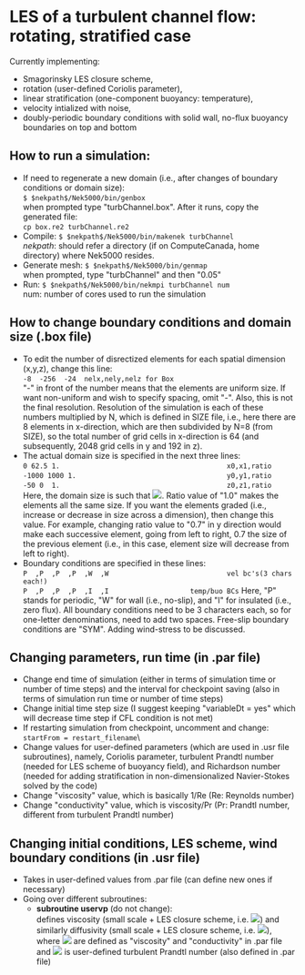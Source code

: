 # LES of a turbulent channel flow: rotating, stratified case
Currently implementing:
* Smagorinsky LES closure scheme,
* rotation (user-defined Coriolis parameter),
* linear stratification (one-component buoyancy: temperature),
* velocity intialized with noise,
* doubly-periodic boundary conditions with solid wall, no-flux buoyancy boundaries on top and bottom

## How to run a simulation:
* If need to regenerate a new domain (i.e., after changes of boundary conditions or domain size):\
`$ $nekpath$/Nek5000/bin/genbox`\
when prompted type "turbChannel.box". After it runs, copy the generated file:\
`cp box.re2 turbChannel.re2`
* Compile:
`$ $nekpath$/Nek5000/bin/makenek turbChannel`\
$nekpath$: should refer a directory (if on ComputeCanada, home directory) where Nek5000 resides.
* Generate mesh:
`$ $nekpath$/Nek5000/bin/genmap`\
when prompted, type "turbChannel" and then "0.05"
* Run:
`$ $nekpath$/Nek5000/bin/nekmpi turbChannel num`\
num: number of cores used to run the simulation

## How to change boundary conditions and domain size (.box file)
* To edit the number of disrectized elements for each spatial dimension (x,y,z), change this line:\
`-8  -256  -24  nelx,nely,nelz for Box`\
"-" in front of the number means that the elements are uniform size. If want non-uniform and wish to specify spacing, omit "-". Also, this is not the final resolution. Resolution of the simulation is each of these numbers multiplied by N, which is defined in SIZE file, i.e., here there are 8 elements in x-direction, which are then subdivided by N=8 (from SIZE), so the total number of grid cells in x-direction is 64 (and subsequently, 2048 grid cells in y and 192 in z).
* The actual domain size is specified in the next three lines:\
`0 62.5 1.                                         x0,x1,ratio` \
`-1000 1000 1.                                     y0,y1,ratio`\
`-50 0  1.                                         z0,z1,ratio`\
Here, the domain size is such that <img src="https://render.githubusercontent.com/render/math?math=x\in[0,62.5],y\in[-1000,1000],z\in[-50,0]">. Ratio value of "1.0" makes the elements all the same size. If you want the elements graded (i.e., increase or decrease in size across a dimension), then change this value. For example, changing ratio value to "0.7" in y direction would make each successive element, going from left to right, 0.7 the size of the previous element (i.e., in this case, element size will decrease from left to right).
* Boundary conditions are specified in these lines:\
`P  ,P  ,P  ,P  ,W  ,W                             vel bc's(3 chars each!)`\
`P  ,P  ,P  ,P  ,I  ,I  				  temp/buo BCs`
Here, "P" stands for periodic, "W" for wall (i.e., no-slip), and "I" for insulated (i.e., zero flux). All boundary conditions need to be 3 characters each, so for one-letter denominations, need to add two spaces. Free-slip boundary conditions are "SYM". Adding wind-stress to be discussed.

## Changing parameters, run time (in .par file)
* Change end time of simulation (either in terms of simulation time or number of time steps) and the interval for checkpoint saving (also in terms of simulation run time or number of time steps)
* Change initial time step size (I suggest keeping "variableDt = yes" which will decrease time step if CFL condition is not met)
* If restarting simulation from checkpoint, uncomment and change:\
`startFrom = restart_filename`\
* Change values for user-defined parameters (which are used in .usr file subroutines), namely, Coriolis parameter, turbulent Prandtl number (needed for LES scheme of buoyancy field), and Richardson number (needed for adding stratification in non-dimensionalized Navier-Stokes solved by the code)
* Change "viscosity" value, which is basically 1/Re (Re: Reynolds number)
* Change "conductivity" value, which is viscosity/Pr (Pr: Prandtl number, different from turbulent Prandtl number)

## Changing initial conditions, LES scheme, wind boundary conditions (in .usr file)
* Takes in user-defined values from .par file (can define new ones if necessary)
* Going over different subroutines:
  * **subroutine uservp** (do not change):\
     defines viscosity (small scale + LES closure scheme, i.e. <img src="https://render.githubusercontent.com/render/math?math=\nu_{tot} = \nu%2B\nu_{LES}">) and similarly diffusivity (small scale + LES closure scheme, i.e. <img src="https://render.githubusercontent.com/render/math?math=\kappa_{tot} = \kappa%2B\nu_{LES}/Pr_t">), where <img src="https://render.githubusercontent.com/render/math?math=\nu,\kappa"> are defined as "viscosity" and "conductivity" in .par file and <img src="https://render.githubusercontent.com/render/math?math=Pr_t"> is user-defined turbulent Prandtl number (also defined in .par file)
